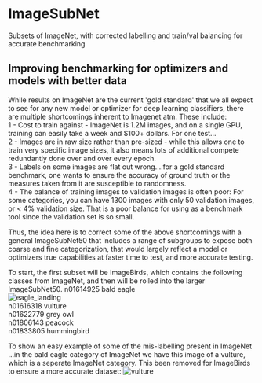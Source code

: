 # ImageSubNet
Subsets of ImageNet, with corrected labelling and train/val balancing for accurate benchmarking 

## Improving benchmarking for optimizers and models with better data
While results on ImageNet are the current 'gold standard' that we all expect to see for any new model or optimizer for deep learning classifiers, there are multiple shortcomings inherent to Imagenet atm.
These include:</br>
1 - Cost to train against - ImageNet is 1.2M images, and on a single GPU, training can easily take a week and $100+ dollars.  For one test...</br>
2 - Images are in raw size rather than pre-sized - while this allows one to train very specific image sizes, it also means lots of additional compete redundantly done over and over every epoch. </br>
3 - Labels on some images are flat out wrong....for a gold standard benchmark, one wants to ensure the accuracy of ground truth or the measures taken from it are susceptible to randomness.</br>
4 - The balance of training images to validation images is often poor:  For some categories, you can have 1300 images with only 50 validation images, or < 4% validation size. That is a poor balance for using as a benchmark tool since the validation set is so small. 

Thus, the idea here is to correct some of the above shortcomings with a general ImageSubNet50 that includes a range of subgroups to expose both coarse and fine categorization, that would largely reflect a model or optimizers true capabilities at faster time to test, and more accurate testing.

To start, the first subset will be ImageBirds, which contains the following classes from ImageNet, and then will be rolled into the larger ImageSubNet50. 
n01614925 bald eagle </br>
![eagle_landing](https://user-images.githubusercontent.com/46302957/115128712-71e8f200-9f94-11eb-9ec3-955e63ba88f0.jpg)</br>
n01616318 vulture</br>
n01622779 grey owl </br> 
n01806143 peacock</br>
n01833805 hummingbird</br>

To show an easy example of some of the mis-labelling present in ImageNet
...in the bald eagle category of ImageNet we have this image of a vulture, which is a seperate ImageNet category.  This been removed for ImageBirds to ensure a more accurate dataset:
![vulture](https://user-images.githubusercontent.com/46302957/115128752-e885ef80-9f94-11eb-808e-3898387cd6e2.JPG)






